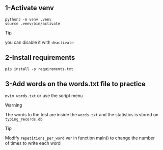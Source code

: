 ## 1-Activate venv 

```shell
python3 -m venv .venv
source .venv/bin/activate
```
>[!Tip]
>you can disable it with `deactivate`


## 2-Install requirements

```shell
pip install -p requirements.txt
```

## 3-Add words on the words.txt file to practice

`nvim words.txt` or use the script menu

>[!Warning] 
>The words to the test are inside the `words.txt` and the statistics is stored on `typing_records.db`

>[!Tip] 
>Modify `repetitions_per_word` var in function main() to change the number of times to write each word
